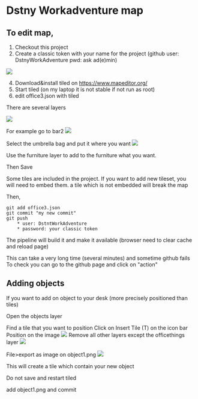 # Dstny Workadventure map

## To edit map,

1. Checkout this project 
2. Create a classic token with your name for the project (github user: DstnyWorkAdventure pwd: ask ad(e)min)

![](https://i.imgur.com/eyeXeib.png)


4. Download&install tiled on https://www.mapeditor.org/
5. Start tiled (on my laptop it is not stable if not run as root)
6. edit office3.json with tiled

There are several layers


![](https://i.imgur.com/yLh0401.png)


For example go to bar2
![](https://i.imgur.com/YncnHgQ.png)

Select the umbrella bag and put it where you want
![](https://i.imgur.com/iGre9od.png)



Use the furniture layer to add to the furniture what you want.

Then Save


Some tiles are included in the project. If you want to add new tileset, you will need to embed them. a tile which is not embedded will break the map

Then,
```
git add office3.json
git commit "my new commit"
git push
    * user: DstntWorkAdventure
    * password: your classic token
```

The pipeline will build it and make it available (browser need to clear cache and reload page)

This can take a very long time (several minutes) and sometime github fails
To check you can go to the github page and click on "action"

## Adding objects

If you want to add on object to your desk (more precisely positioned than tiles)

Open the objects layer

Find a tile that you want to position
Click on Insert Tile (T) on the icon bar
Position on the image
![](https://i.imgur.com/nuUu8EB.png)
Remove all other layers except the officethings layer
![](https://i.imgur.com/QcuOxJN.png)

File>export as image on object1.png
![](https://i.imgur.com/bZ1KySV.png)

This will create a tile which contain your new object

Do not save and restart tiled

add object1.png and commit



